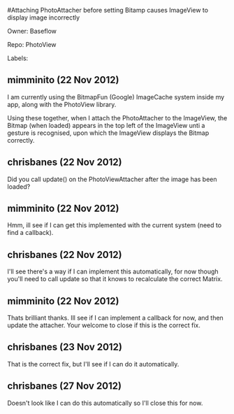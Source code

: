 #Attaching PhotoAttacher before setting Bitamp causes ImageView to display image incorrectly 

Owner: Baseflow

Repo: PhotoView

Labels: 

## mimminito (22 Nov 2012)

I am currently using the BitmapFun (Google) ImageCache system inside my app, along with the PhotoView library.

Using these together, when I attach the PhotoAttacher to the ImageView, the Bitmap (when loaded) appears in the top left of the ImageView unti a gesture is recognised, upon which the ImageView displays the Bitmap correctly.


## chrisbanes (22 Nov 2012)

Did you call update() on the PhotoViewAttacher after the image has been loaded?


## mimminito (22 Nov 2012)

Hmm, ill see if I can get this implemented with the current system (need to find a callback).


## chrisbanes (22 Nov 2012)

I'll see there's a way if I can implement this automatically, for now though you'll need to call update so that it knows to recalculate the correct Matrix.


## mimminito (22 Nov 2012)

Thats brilliant thanks. Ill see if I can implement a callback for now, and then update the attacher. Your welcome to close if this is the correct fix.


## chrisbanes (23 Nov 2012)

That is the correct fix, but I'll see if I can do it automatically.


## chrisbanes (27 Nov 2012)

Doesn't look like I can do this automatically so I'll close this for now.



